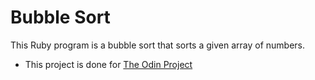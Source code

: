 # Bubble Sort
This Ruby program is a bubble sort that sorts a given array of numbers.
- This project is done for [The Odin Project](https://www.theodinproject.com/lessons/ruby-bubble-sort)